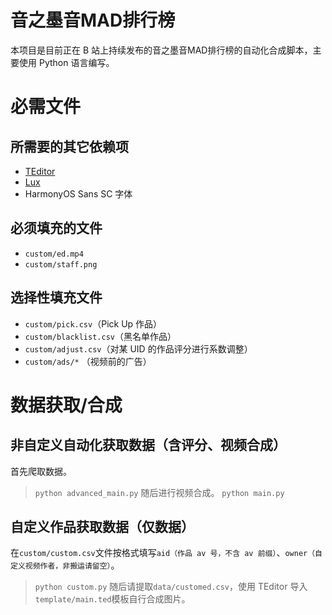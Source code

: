 # 音之墨音MAD排行榜

本项目是目前正在 B 站上持续发布的音之墨音MAD排行榜的自动化合成脚本，主要使用 Python 语言编写。
# 必需文件
## 所需要的其它依赖项
* [TEditor](https://github.com/SkiTiSu/TEditor)
* [Lux](https://github.com/iawia002/lux)
* HarmonyOS Sans SC 字体

## 必须填充的文件

* `custom/ed.mp4`
* `custom/staff.png`

## 选择性填充文件

* `custom/pick.csv`（Pick Up 作品）
* `custom/blacklist.csv`（黑名单作品）
* `custom/adjust.csv`（对某 UID 的作品评分进行系数调整）
* `custom/ads/*` （视频前的广告）

# 数据获取/合成

## 非自定义自动化获取数据（含评分、视频合成）
首先爬取数据。
>```python advanced_main.py```
随后进行视频合成。
>```python main.py```

## 自定义作品获取数据（仅数据）
在`custom/custom.csv`文件按格式填写`aid（作品 av 号，不含 av 前缀）`、`owner（自定义视频作者，非搬运请留空）`。
>```python custom.py```
随后请提取`data/customed.csv`，使用 TEditor 导入`template/main.ted`模板自行合成图片。
